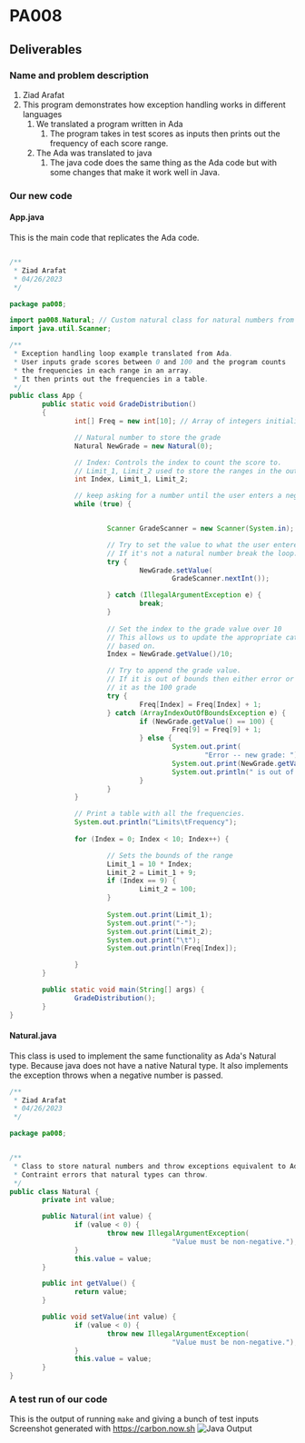 # PA008

## Deliverables

### Name and problem description

1. Ziad Arafat
2. This program demonstrates how exception handling works in different languages
   1. We translated a program written in Ada
      1. The program takes in test scores as inputs then prints out the frequency of each score range. 
   2. The Ada was translated to java
      1. The java code does the same thing as the Ada code but with some changes that make it work well in Java. 

### Our new code

#### App.java
This is the main code that replicates the Ada code. 
```java

/**
 * Ziad Arafat
 * 04/26/2023
 */

package pa008;

import pa008.Natural; // Custom natural class for natural numbers from Ada.
import java.util.Scanner;

/**
 * Exception handling loop example translated from Ada.
 * User inputs grade scores between 0 and 100 and the program counts 
 * the frequencies in each range in an array. 
 * It then prints out the frequencies in a table.
 */
public class App {
        public static void GradeDistribution()
        {
                int[] Freq = new int[10]; // Array of integers initialized to 0

                // Natural number to store the grade
                Natural NewGrade = new Natural(0); 

                // Index: Controls the index to count the score to. 
                // Limit_1, Limit_2 used to store the ranges in the output rable
                int Index, Limit_1, Limit_2;

                // keep asking for a number until the user enters a negative. 
                while (true) {


                        Scanner GradeScanner = new Scanner(System.in);

                        // Try to set the value to what the user entered.
                        // If it's not a natural number break the loop.
                        try {
                                NewGrade.setValue(
                                        GradeScanner.nextInt());

                        } catch (IllegalArgumentException e) {
                                break;
                        }
                        
                        // Set the index to the grade value over 10
                        // This allows us to update the appropriate category
                        // based on. 
                        Index = NewGrade.getValue()/10;

                        // Try to append the grade value.
                        // If it is out of bounds then either error or append
                        // it as the 100 grade
                        try {
                                Freq[Index] = Freq[Index] + 1;
                        } catch (ArrayIndexOutOfBoundsException e) {
                                if (NewGrade.getValue() == 100) {
                                        Freq[9] = Freq[9] + 1;
                                } else {
                                        System.out.print(
                                                "Error -- new grade: ");
                                        System.out.print(NewGrade.getValue());
                                        System.out.println(" is out of range");
                                }
                        }
                }

                // Print a table with all the frequencies. 
                System.out.println("Limits\tFrequency");
                
                for (Index = 0; Index < 10; Index++) {

                        // Sets the bounds of the range
                        Limit_1 = 10 * Index;
                        Limit_2 = Limit_1 + 9;
                        if (Index == 9) {
                                Limit_2 = 100;
                        }
                        
                        System.out.print(Limit_1);
                        System.out.print("-");
                        System.out.print(Limit_2);
                        System.out.print("\t");
                        System.out.println(Freq[Index]);

                }
        }

        public static void main(String[] args) {
                GradeDistribution();
        }
}
```

#### Natural.java
This class is used to implement the same functionality as Ada's Natural type. Because java does not have a native Natural type. It also implements the exception throws when a negative number is passed. 

```java
/**
 * Ziad Arafat
 * 04/26/2023
 */

package pa008;


/**
 * Class to store natural numbers and throw exceptions equivalent to Adas 
 * Contraint errors that natural types can throw. 
 */
public class Natural {
        private int value;

        public Natural(int value) {
                if (value < 0) {
                        throw new IllegalArgumentException(
                                        "Value must be non-negative.");
                }
                this.value = value;
        }

        public int getValue() {
                return value;
        }

        public void setValue(int value) {
                if (value < 0) {
                        throw new IllegalArgumentException(
                                        "Value must be non-negative.");
                }
                this.value = value;
        }
}
```

### A test run of our code
This is the output of running `make` and giving a bunch of test inputs
Screenshot generated with https://carbon.now.sh
![Java Output](./javaoutput.png)